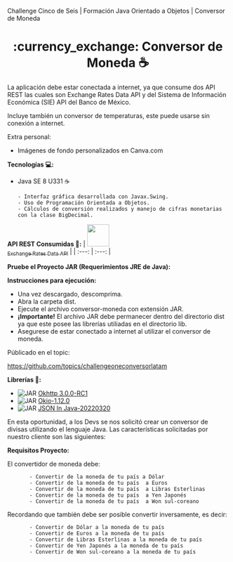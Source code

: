 Challenge Cinco de Seis | Formación Java Orientado a Objetos | Conversor de Moneda

<h1 align="center">:currency_exchange: Conversor de Moneda ☕</h1>


La aplicación debe estar conectada a internet, ya que consume dos API REST las cuales son Exchange Rates Data API y del Sistema de Información Económica (SIE) API del Banco de México.


Incluye también un conversor de temperaturas, este puede usarse sin conexión a internet.

Extra personal:
- Imágenes de fondo personalizados en Canva.com

**Tecnologías 💻:**

   - Java SE 8 U331 ☕
            
         - Interfaz gráfica desarrollada con Javax.Swing.
         - Uso de Programación Orientada a Objetos.
         - Cálculos de conversión realizados y manejo de cifras monetarias con la clase BigDecimal.
  
  **API REST Consumidas :currency_exchange::**
  | [<img src="https://assets.apilayer.com/apis/exchangerates_data.png" width=50><br><sub>Exchange Rates Data API</sub>](https://apilayer.com/marketplace/exchangerates_data-api) |  [](https://www.banxico.org.mx/SieAPIRest/service/v1/)
| :---: | :---: |

**Pruebe el Proyecto JAR (Requerimientos JRE de Java):**


**Instrucciones para ejecución:**

  - Una vez descargado, descomprima.
  - Abra la carpeta dist.
  - Ejecute el archivo conversor-moneda con extensión JAR.
  - **¡Importante!** El archivo JAR debe permanecer dentro del directorio dist ya que este posee las librerías utiliadas en el directorio lib.
  - Asegurese de estar conectado a internet al utilizar el conversor de moneda.

Públicado en el topic:

https://github.com/topics/challengeoneconversorlatam


**Librerías 📖:**
   
   - ![JAR](https://img.shields.io/badge/OkHttp--3.0.0--RC1-JAR-blue) <a href="https://repo1.maven.org/maven2/com/squareup/okhttp3/okhttp/3.0.0-RC1/okhttp-3.0.0-RC1.jar">Okhttp 3.0.0-RC1</a>
   - ![JAR](https://img.shields.io/badge/Okio--1.12.0-JAR-blue) <a href="https://repo1.maven.org/maven2/com/squareup/okio/okio/1.12.0/okio-1.12.0.jar">Okio-1.12.0</a>
   - ![JAR](https://img.shields.io/badge/JSON--In--Java--20220320-JAR-blue) <a href="https://repo1.maven.org/maven2/org/json/json/20220320/json-20220320.jar">JSON In Java-20220320</a>


En esta oportunidad, a los Devs se nos solicitó crear un conversor de divisas utilizando el lenguaje Java. Las características solicitadas por nuestro cliente son las siguientes:

**Requisitos Proyecto:**

El convertidor de moneda debe:

           - Convertir de la moneda de tu país a Dólar
           - Convertir de la moneda de tu país  a Euros
           - Convertir de la moneda de tu país  a Libras Esterlinas
           - Convertir de la moneda de tu país  a Yen Japonés
           - Convertir de la moneda de tu país  a Won sul-coreano

Recordando que también debe ser posible convertir inversamente, es decir:

           - Convertir de Dólar a la moneda de tu país
           - Convertir de Euros a la moneda de tu país
           - Convertir de Libras Esterlinas a la moneda de tu país
           - Convertir de Yen Japonés a la moneda de tu país
           - Convertir de Won sul-coreano a la moneda de tu país
